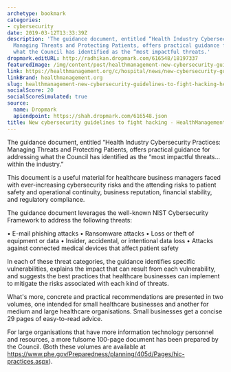 ```yaml
---
archetype: bookmark
categories:
- cybersecurity
date: 2019-03-12T13:33:39Z
description: 'The guidance document, entitled “Health Industry Cybersecurity Practices:
  Managing Threats and Protecting Patients, offers practical guidance for addressing
  what the Council has identified as the “most impactful threats.'
dropmark.editURL: http://radhikan.dropmark.com/616548/18197337
featuredImage: /img/content/post/healthmanagement-new-cybersecurity-guidelines-to-fight-hacking-healthmanagement-org.jpg
link: https://healthmanagement.org/c/hospital/news/new-cybersecurity-guidelines-to-fight-hacking
linkBrand: healthmanagement.org
slug: healthmanagement-new-cybersecurity-guidelines-to-fight-hacking-healthmanagement-org
socialScore: 20
socialScoreSimulated: true
source:
  name: Dropmark
  apiendpoint: https://shah.dropmark.com/616548.json
title: New cybersecurity guidelines to fight hacking - HealthManagement.org
---
```

The guidance document, entitled “Health Industry Cybersecurity Practices: Managing Threats and Protecting Patients, offers practical guidance for addressing what the Council has identified as the “most impactful threats... within the industry.” 

This document is a useful material for healthcare business managers faced with ever-increasing cybersecurity risks and the attending risks to patient safety and operational continuity, business reputation, financial stability, and regulatory compliance. 

The guidance document leverages the well-known NIST Cybersecurity Framework to address the following threats: 

• E-mail phishing attacks 
• Ransomware attacks 
• Loss or theft of equipment or data 
• Insider, accidental, or intentional data loss 
• Attacks against connected medical devices that affect patient safety 

In each of these threat categories, the guidance identifies specific vulnerabilities, explains the impact that can result from each vulnerability, and suggests the best practices that healthcare businesses can implement to mitigate the risks associated with each kind of threats. 

What's more, concrete and practical recommendations are presented in two volumes, one intended for small healthcare businesses and another for medium and large healthcare organisations. Small businesses get a concise 29 pages of easy-to-read advice. 

For large organisations that have more information technology personnel and resources, a more fulsome 100-page document has been prepared by the Council. (Both these volumes are available at https://www.phe.gov/Preparedness/planning/405d/Pages/hic-practices.aspx).


